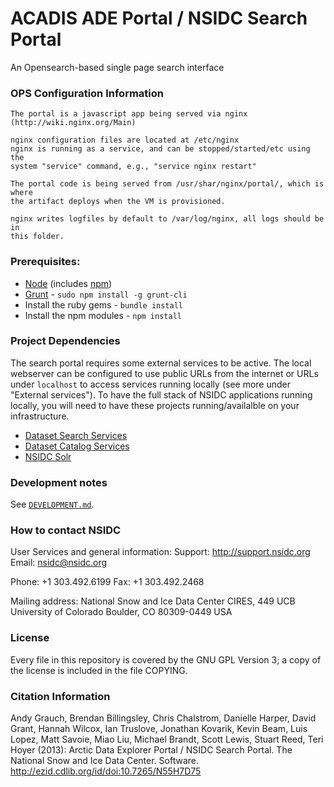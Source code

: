 # ACADIS ADE Portal / NSIDC Search Portal

An Opensearch-based single page search interface

### OPS Configuration Information

    The portal is a javascript app being served via nginx
    (http://wiki.nginx.org/Main)

    nginx configuration files are located at /etc/nginx
    nginx is running as a service, and can be stopped/started/etc using the
    system "service" command, e.g., "service nginx restart"

    The portal code is being served from /usr/shar/nginx/portal/, which is where
    the artifact deploys when the VM is provisioned.

    nginx writes logfiles by default to /var/log/nginx, all logs should be in
    this folder.

### Prerequisites:

* [Node](http://nodejs.org/) (includes [npm](https://www.npmjs.org/))
* [Grunt](http://gruntjs.org) - `sudo npm install -g grunt-cli`
* Install the ruby gems - `bundle install`
* Install the npm modules - `npm install`

### Project Dependencies

The search portal requires some external services to be active. The local
webserver can be configured to use public URLs from the internet or URLs under
`localhost` to access services running locally (see more under "External
services"). To have the full stack of NSIDC applications running locally, you
will need to have these projects running/availalble on your infrastructure.

* [Dataset Search Services](https://bitbucket.org/nsidc/dataset-search-services/)
* [Dataset Catalog Services](https://bitbucket.org/nsidc/dataset-catalog-services/)
* [NSIDC Solr](https://bitbucket.org/nsidc/nsidc-solr/)

### Development notes

See
[`DEVELOPMENT.md`](https://bitbucket.org/nsidc/search-interface/src/master/DEVELOPMENT.md?at=master).

### How to contact NSIDC

User Services and general information:
Support: http://support.nsidc.org
Email: nsidc@nsidc.org

Phone: +1 303.492.6199
Fax: +1 303.492.2468

Mailing address:
National Snow and Ice Data Center
CIRES, 449 UCB
University of Colorado
Boulder, CO 80309-0449 USA

### License

Every file in this repository is covered by the GNU GPL Version 3; a copy of the
license is included in the file COPYING.

### Citation Information

Andy Grauch, Brendan Billingsley, Chris Chalstrom, Danielle Harper, David Grant,
Hannah Wilcox, Ian Truslove, Jonathan Kovarik, Kevin Beam, Luis Lopez, Matt
Savoie, Miao Liu, Michael Brandt, Scott Lewis, Stuart Reed, Teri Hoyer (2013):
Arctic Data Explorer Portal / NSIDC Search Portal. The National Snow and Ice
Data Center. Software. http://ezid.cdlib.org/id/doi:10.7265/N55H7D75
